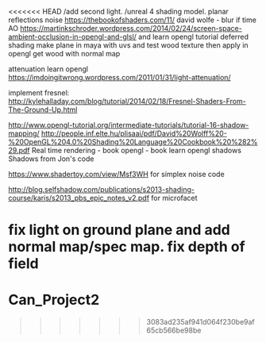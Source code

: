 <<<<<<< HEAD
/add second light.
/unreal 4 shading model.
planar reflections
noise https://thebookofshaders.com/11/ david wolfe  -
blur if time
AO https://martinkschroder.wordpress.com/2014/02/24/screen-space-ambient-occlusion-in-opengl-and-glsl/ and learn opengl tutorial
deferred shading
make plane in maya with uvs and test wood texture then apply in opengl
get wood with normal map

attenuation learn opengl https://imdoingitwrong.wordpress.com/2011/01/31/light-attenuation/

implement fresnel: http://kylehalladay.com/blog/tutorial/2014/02/18/Fresnel-Shaders-From-The-Ground-Up.html

http://www.opengl-tutorial.org/intermediate-tutorials/tutorial-16-shadow-mapping/
http://people.inf.elte.hu/plisaai/pdf/David%20Wolff%20-%20OpenGL%204.0%20Shading%20Language%20Cookbook%20%282%29.pdf
Real time rendering - book
opengl - book
learn opengl shadows
Shadows from Jon's code

https://www.shadertoy.com/view/Msf3WH for simplex noise code

http://blog.selfshadow.com/publications/s2013-shading-course/karis/s2013_pbs_epic_notes_v2.pdf for microfacet

fix light on ground plane and add normal map/spec map.
fix depth of field
=======
# Can_Project2
>>>>>>> 3083ad235af941d064f230be9af65cb566be98be
